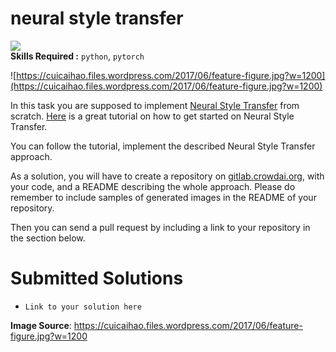 # neural style transfer
![](https://img.shields.io/badge/difficulty-medium-yellow.svg)   
**Skills Required :** `python`, `pytorch`   

![https://cuicaihao.files.wordpress.com/2017/06/feature-figure.jpg?w=1200](https://cuicaihao.files.wordpress.com/2017/06/feature-figure.jpg?w=1200)

In this task you are supposed to implement [Neural Style Transfer](https://arxiv.org/pdf/1705.04058.pdf) from scratch.
[Here](http://pytorch.org/tutorials/advanced/neural_style_tutorial.html) is a great tutorial on how to get started on Neural Style Transfer.

You can follow the tutorial, implement the described Neural Style Transfer approach.

As a solution, you will have to create a repository on [gitlab.crowdai.org](https://gitlab.crowdai.org), with your code, and a README describing the whole approach.
Please do remember to include samples of generated images in the README of your repository.

Then you can send a pull request by including a link to your repository in the section below.

# Submitted Solutions
* `Link to your solution here`

__Image Source__: https://cuicaihao.files.wordpress.com/2017/06/feature-figure.jpg?w=1200
